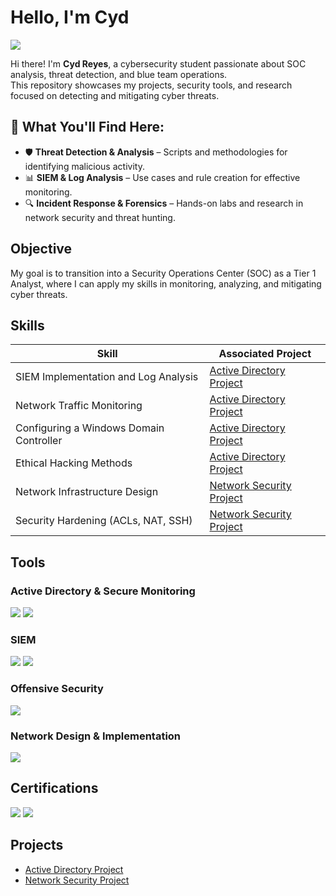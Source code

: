 # Hello, I'm Cyd
<a href="https://linkedin.com/in/cyd-reyes"><img src="https://img.shields.io/badge/-LinkedIn-0072b1?&style=for-the-badge&logo=linkedin&logoColor=white" /></a>

Hi there! I'm **Cyd Reyes**, a cybersecurity student passionate about SOC analysis, threat detection, and blue team operations.  
This repository showcases my projects, security tools, and research focused on detecting and mitigating cyber threats. 

## 🔹 What You'll Find Here:  
- 🛡️ **Threat Detection & Analysis** – Scripts and methodologies for identifying malicious activity.  
- 📊 **SIEM & Log Analysis** – Use cases and rule creation for effective monitoring.  
- 🔍 **Incident Response & Forensics** – Hands-on labs and research in network security and threat hunting.  


## Objective
 My goal is to transition into a Security Operations Center (SOC) as a Tier 1 Analyst, where I can apply my skills in monitoring, analyzing, and mitigating cyber threats.  


## Skills  

| Skill                                         | Associated Project         |
|-----------------------------------------------|----------------------------|
| SIEM Implementation and Log Analysis         | <a href=https://github.com/cydreyes/Active-Directory-Project/blob/main/README.md>Active Directory Project</a> |
| Network Traffic Monitoring                   | <a href=https://github.com/cydreyes/Active-Directory-Project/blob/main/README.md>Active Directory Project</a> |
| Configuring a Windows Domain Controller      | <a href=https://github.com/cydreyes/Active-Directory-Project/blob/main/README.md>Active Directory Project</a> |
| Ethical Hacking Methods                      | <a href=https://github.com/cydreyes/Active-Directory-Project/blob/main/README.md>Active Directory Project</a> |
| Network Infrastructure Design                | <a href="https://github.com/cydreyes/Network-Infrastructure-Design-and-Security-Implementation/tree/main">Network Security Project</a> |
| Security Hardening (ACLs, NAT, SSH)          | <a href="https://github.com/cydreyes/Network-Infrastructure-Design-and-Security-Implementation/tree/main">Network Security Project</a> |




## Tools


### Active Directory & Secure Monitoring  
<div>
    <img src="https://img.shields.io/badge/-Windows_Server-0078D4?&style=for-the-badge&logo=Windows&logoColor=white" />
    <img src="https://img.shields.io/badge/-Sysmon-4479A1?&style=for-the-badge&logo=Windows&logoColor=white" />
   
</div>  

### SIEM
<div>
    <img src="https://img.shields.io/badge/-Elastic-005571?&style=for-the-badge&logo=Elastic&logoColor=white" />
    <img src="https://img.shields.io/badge/-Splunk-000000?&style=for-the-badge&logo=Splunk&logoColor=white" />
</div>  
</div>

### Offensive Security  
<div>
    <img src="https://img.shields.io/badge/-Kali_Linux-557C94?&style=for-the-badge&logo=Kali-Linux&logoColor=white" />
</div>  

### Network Design & Implementation 
<div> <img src="https://img.shields.io/badge/-Packet_Tracer-00A4E4?&style=for-the-badge&logo=Cisco&logoColor=white" /> </div>

## Certifications
<div>
 <img src="https://img.shields.io/badge/-Security%2B_-FF0000?&style=for-the-badge&logo=CompTIA&logoColor=white" />
 <img src="https://img.shields.io/badge/-CCNA_(in_progress)-0A66C2?&style=for-the-badge&logo=Cisco&logoColor=white" />
</div>


## Projects
- <a href=https://github.com/cydreyes/Active-Directory-Project/blob/main/README.md>Active Directory Project</a> 
- <a href="https://github.com/cydreyes/Network-Infrastructure-Design-and-Security-Implementation/tree/main">Network Security Project</a>
